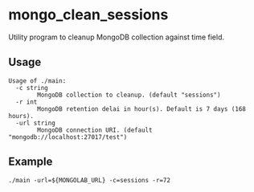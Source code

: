 # mongo_clean_sessions
Utility program to cleanup MongoDB collection against time field. 

## Usage

    Usage of ./main:
      -c string
            MongoDB collection to cleanup. (default "sessions")
      -r int
            MongoDB retention delai in hour(s). Default is 7 days (168 hours).
      -url string
            MongoDB connection URI. (default "mongodb://localhost:27017/test")

## Example

    ./main -url=${MONGOLAB_URL} -c=sessions -r=72
